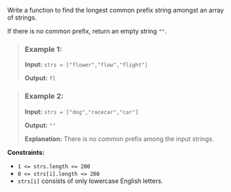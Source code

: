 Write a function to find the longest common prefix string amongst an array of strings.

If there is no common prefix, return an empty string `""`.



> ### Example 1:
>
> **Input:** `strs = ["flower","flow","flight"]`
> 
> **Output:** `fl`


> ### Example 2:
>
> **Input:** `strs = ["dog","racecar","car"]`
> 
> **Output:** `""`
> 
> **Explanation:** There is no common prefix among the input strings.


**Constraints:**

* `1 <= strs.length <= 200`
* `0 <= strs[i].length <= 200`
* `strs[i]` consists of only lowercase English letters.